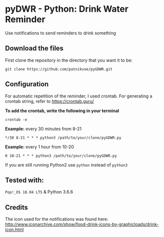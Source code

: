 # pyDWR - Python: Drink Water Reminder
Use notifications to send reminders to drink something

## Download the files
First clone the repository in the directory that you want it to be:
```
git clone https://github.com/patnikvoe/pyGDWR.git
```
## Configuration
For automatic repetition of the reminder, I used crontab. For generating a crontab string, refer to https://crontab.guru/

**To add the crontab, write the following in your terminal**
```
crontab -e
```
**Example:** every 30 minutes from 8-21
```
*/30 8-21 * * * python3 /path/to/your/clone/pyGDWR.py
```
**Example:** every 1 hour from 10-20
```
0 10-21 * * * python3 /path/to/your/clone/pyGDWR.py
```
If you are still running Python2 use `python` instead of `python3`

## Tested with:
`Pop!_OS 18.04 LTS` & Python 3.6.6

## Credits
The icon used for the notifications was found here:
http://www.iconarchive.com/show/food-drink-icons-by-graphicloads/drink-icon.html
